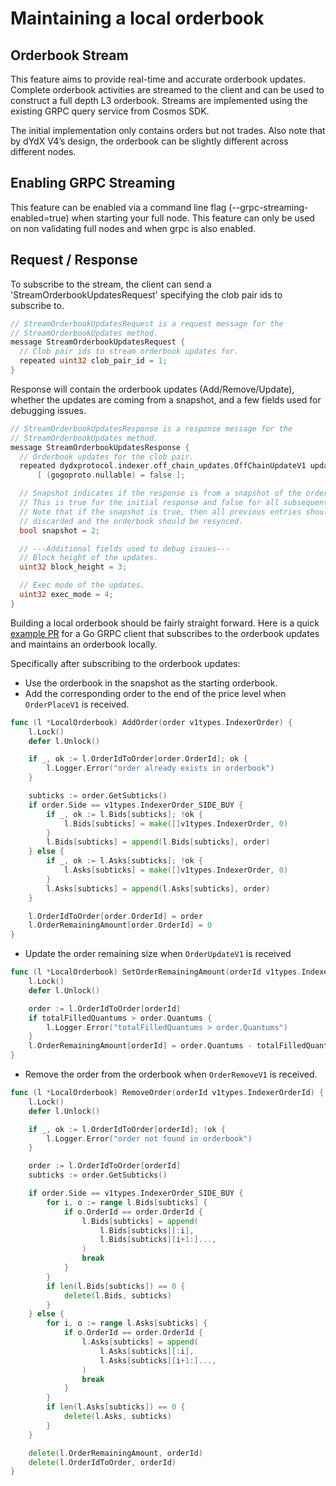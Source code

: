 # Maintaining a local orderbook

## Orderbook Stream 

This feature aims to provide real-time and accurate orderbook updates. Complete orderbook activities are streamed to the client and can be used to construct a full depth L3 orderbook. Streams are implemented using the existing GRPC query service from Cosmos SDK. 

The initial implementation only contains orders but not trades. Also note that by dYdX V4’s design, the orderbook can be slightly different across different nodes. 

## Enabling GRPC Streaming 

This feature can be enabled via a command line flag (--grpc-streaming-enabled=true) when starting your full node. This feature can only be used on non validating full nodes and when grpc is also enabled.

## Request / Response

To subscribe to the stream, the client can send a 'StreamOrderbookUpdatesRequest' specifying the clob pair ids to subscribe to.

```go
// StreamOrderbookUpdatesRequest is a request message for the
// StreamOrderbookUpdates method.
message StreamOrderbookUpdatesRequest {
  // Clob pair ids to stream orderbook updates for.
  repeated uint32 clob_pair_id = 1;
}
```

Response will contain the orderbook updates (Add/Remove/Update), whether the updates are coming from a snapshot, and a few fields used for debugging issues.

```go
// StreamOrderbookUpdatesResponse is a response message for the
// StreamOrderbookUpdates method.
message StreamOrderbookUpdatesResponse {
  // Orderbook updates for the clob pair.
  repeated dydxprotocol.indexer.off_chain_updates.OffChainUpdateV1 updates = 1
      [ (gogoproto.nullable) = false ];

  // Snapshot indicates if the response is from a snapshot of the orderbook.
  // This is true for the initial response and false for all subsequent updates.
  // Note that if the snapshot is true, then all previous entries should be
  // discarded and the orderbook should be resynced.
  bool snapshot = 2;

  // ---Additional fields used to debug issues---
  // Block height of the updates.
  uint32 block_height = 3;

  // Exec mode of the updates.
  uint32 exec_mode = 4;
}
```

Building a local orderbook should be fairly straight forward. Here is a quick [example PR](https://github.com/dydxprotocol/v4-chain/pull/1268) for a Go GRPC client that subscribes to the orderbook updates and maintains an orderbook locally. 

Specifically after subscribing to the orderbook updates:

- Use the orderbook in the snapshot as the starting orderbook.
- Add the corresponding order to the end of the price level when `OrderPlaceV1` is received.

```go
func (l *LocalOrderbook) AddOrder(order v1types.IndexerOrder) {
	l.Lock()
	defer l.Unlock()

	if _, ok := l.OrderIdToOrder[order.OrderId]; ok {
		l.Logger.Error("order already exists in orderbook")
	}

	subticks := order.GetSubticks()
	if order.Side == v1types.IndexerOrder_SIDE_BUY {
		if _, ok := l.Bids[subticks]; !ok {
			l.Bids[subticks] = make([]v1types.IndexerOrder, 0)
		}
		l.Bids[subticks] = append(l.Bids[subticks], order)
	} else {
		if _, ok := l.Asks[subticks]; !ok {
			l.Asks[subticks] = make([]v1types.IndexerOrder, 0)
		}
		l.Asks[subticks] = append(l.Asks[subticks], order)
	}

	l.OrderIdToOrder[order.OrderId] = order
	l.OrderRemainingAmount[order.OrderId] = 0
}
```

- Update the order remaining size when `OrderUpdateV1` is received

```go
func (l *LocalOrderbook) SetOrderRemainingAmount(orderId v1types.IndexerOrderId, totalFilledQuantums uint64) {
	l.Lock()
	defer l.Unlock()

	order := l.OrderIdToOrder[orderId]
	if totalFilledQuantums > order.Quantums {
		l.Logger.Error("totalFilledQuantums > order.Quantums")
	}
	l.OrderRemainingAmount[orderId] = order.Quantums - totalFilledQuantums
}
```

- Remove the order from the orderbook when `OrderRemoveV1` is received.

```go
func (l *LocalOrderbook) RemoveOrder(orderId v1types.IndexerOrderId) {
	l.Lock()
	defer l.Unlock()

	if _, ok := l.OrderIdToOrder[orderId]; !ok {
		l.Logger.Error("order not found in orderbook")
	}

	order := l.OrderIdToOrder[orderId]
	subticks := order.GetSubticks()

	if order.Side == v1types.IndexerOrder_SIDE_BUY {
		for i, o := range l.Bids[subticks] {
			if o.OrderId == order.OrderId {
				l.Bids[subticks] = append(
					l.Bids[subticks][:i],
					l.Bids[subticks][i+1:]...,
				)
				break
			}
		}
		if len(l.Bids[subticks]) == 0 {
			delete(l.Bids, subticks)
		}
	} else {
		for i, o := range l.Asks[subticks] {
			if o.OrderId == order.OrderId {
				l.Asks[subticks] = append(
					l.Asks[subticks][:i],
					l.Asks[subticks][i+1:]...,
				)
				break
			}
		}
		if len(l.Asks[subticks]) == 0 {
			delete(l.Asks, subticks)
		}
	}

	delete(l.OrderRemainingAmount, orderId)
	delete(l.OrderIdToOrder, orderId)
}
```
